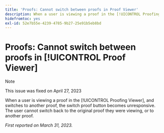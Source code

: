 ```yaml
---
title: 'Proofs: Cannot switch between proofs in Proof Viewer'
description: When a user is viewing a proof in the [!UICONTROL Proofing Viewer], and switches to another version, the version dropdown becomes disables, and the user cannot switch back to the original version they were viewing, or to another version of the proof.
hidefromtoc: yes
exl-id: 52e7b55e-4239-4785-9b27-25e91b5eb8bd
---
```

# Proofs: Cannot switch between proofs in [!UICONTROL Proof Viewer]

>[!NOTE]
>
>This issue was fixed on April 27, 2023

When a user is viewing a proof in the [!UICONTROL Proofing Viewer], and switches to another proof, the switch proof button becomes unresponsive. The user cannot switch back to the original proof they were viewing, or to another proof.

_First reported on March 31, 2023._
